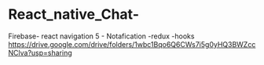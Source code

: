 # React_native_Chat-
Firebase- react navigation 5 - Notafication -redux -hooks
https://drive.google.com/drive/folders/1wbc1Bqo6Q6CWs7i5g0yHQ3BWZccNClva?usp=sharing

